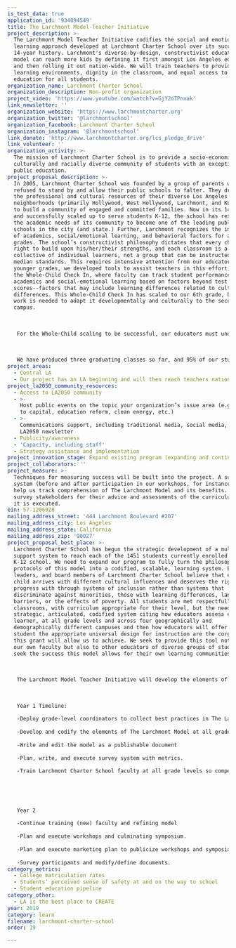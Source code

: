```yaml
---
is_test_data: true
application_id: '934894549'
title: The Larchmont Model-Teacher Initiative
project_description: >-
  The Larchmont Model Teacher Initiative codifies the social and emotional
  learning approach developed at Larchmont Charter School over its successful
  14-year history. Larchmont's diverse-by-design, constructivist educational
  model can reach more kids by defining it first amongst Los Angeles educators
  and then rolling it out nation-wide. We will train teachers to provide diverse
  learning environments, dignity in the classroom, and equal access to college
  education for all students.
organization_name: Larchmont Charter School
organization_description: Non-profit organization
project_video: 'https://www.youtube.com/watch?v=GjY2oTPnxak'
link_newsletter: ''
organization_website: 'https://www.larchmontcharter.org'
organization_twitter: '@larchmontschool'
organization_facebook: Larchmont Charter School
organization_instagram: '@larchmontschool'
link_donate: 'http://www.larchmontcharter.org/lcs_pledge_drive'
link_volunteer: ''
organization_activity: >-
  The mission of Larchmont Charter School is to provide a socio-economically,
  culturally and racially diverse community of students with an exceptional
  public education.
project_proposal_description: >-
  In 2005, Larchmont Charter School was founded by a group of parents who
  refused to stand by and allow their public schools to falter. They drew upon
  the professional and cultural resources of their diverse Los Angeles
  neighborhoods (primarily Hollywood, West Hollywood, Larchmont, and Koreatown)
  to build a community of engaged and committed families. Now in its 14th year,
  and successfully scaled up to serve students K-12, the school has responded to
  the academic needs of its community to become one of the leading public
  schools in the city (and state.) Further, Larchmont recognizes the importance
  of academics, social/emotional learning, and behavioral factors for all
  grades. The school’s constructivist philosophy dictates that every child has a
  right to build upon his/her/their strengths, and each classroom is a
  collective of individual learners, not a group that can be instructed to
  median standards. This requires intensive attention from our educators. In the
  younger grades, we developed tools to assist teachers in this effort, such as
  the Whole-Child Check In, where faculty can track student performance in
  academics and social-emotional learning based on factors beyond test
  scores--factors that may include learning differences related to cultural
  differences. This Whole-Child Check In has scaled to our 6th grade, but more
  work is needed to adapt it developmentally and culturally to the secondary
  campus.
   
   
   
   For the Whole-Child scaling to be successful, our educators must understand that their students’ cultural norms may be different from their own. We seek to educate our faculty about systemized classroom management plans and initiatives, such as eco-literacy and school-wide anti-bullying programs and then build and codify systems for our educators to be aware of how their own unconscious biases may create obstacles for equity in the classroom, and that their students’ awareness of such issues may vary widely.
   
   
   
   We have produced three graduating classes so far, and 95% of our students were accepted into college. Most of these students are the first in their families to attend college. We are inspired by the effectiveness of this model and the opportunities it allows our students.
project_areas:
  - Central LA
  - Our project has an LA beginning and will then reach teachers nationwide.
project_la2050_community_resources:
  - Access to LA2050 community
  - >-
    Host public events on the topic your organization’s issue area (e.g. access
    to capital, education reform, clean energy, etc.) 
  - >-
    Communications support, including traditional media, social media, and
    LA2050 newsletter
  - Publicity/awareness
  - 'Capacity, including staff'
  - Strategy assistance and implementation
project_innovation_stage: Expand existing program (expanding and continuing ongoing successful projects)
project_collaborators: ''
project_measure: >-
  Techniques for measuring success will be built into the project. A survey
  system (before and after participation in our workshops, for instance) will
  help us track comprehension of The Larchmont Model and its benefits. We also
  survey stakeholders for their advice and assessments of the curriculum before
  it is executed.
ein: 57-1206928
mailing_address_street: '444 Larchmont Boulevard #207'
mailing_address_city: Los Angeles
mailing_address_state: California
mailing_address_zip: '90027'
project_proposal_best_place: >-
  Larchmont Charter School has begun the strategic development of a multi-tier
  support system to reach each of the 1451 students currently enrolled in our
  K-12 school. We need to expand our program to fully turn the philosophy and
  protocols of this model into a codified, scalable, learning system. Educators,
  leaders, and board members of Larchmont Charter School believe that every
  child arrives with different cultural influences and deserves the right to
  progress with through systems of inclusion rather than systems that
  discriminate against minorities, those with learning differences, language
  barriers, or the effects of poverty. All students are met respectfully in our
  classrooms, with curriculum appropriate for their level, but the need for a
  strategic, articulated, codified system citing how educators assess each
  learner, at all grade levels and across four geographically and
  demographically different campuses and then how educators will offer each
  student the appropriate universal design for instruction are the core goals
  this grant will allow us to achieve. We seek to provide this tool not only to
  our own faculty but also to other educators of diverse groups of students who
  seek the success this model allows for their own learning communities.
   
   
   
   The Larchmont Model Teacher Initiative will develop the elements of the model and train current faculty. It will then further scale the model for success K-12. Once the model is fully documented, a plan to educate other teachers nationwide in how to implement the model will begin. We respectfully request funding from The Goldhirsh Foundation to embark on a 2-year plan to codify our system and educate as many teachers as possible, starting with those in Los Angeles. This plan allows both Larchmont Charter School and Los Angeles to be leaders in this field, and help define a progressive system of diverse-by-design education that succeeds, especially in assisting students from low-income families, students with learning differences and special needs, and English learners.
   
   
   
   Year 1 Timeline:
   
   -Deploy grade-level coordinators to collect best practices in The Larchmont Model (such as social and emotional training tools, eco-literacy, Whole-Child Check-in, and more.
   
   -Develop and codify the elements of The Larchmont Model at all grade levels
   
   -Write and edit the model as a publishable document
   
   -Plan, write, and execute survey system with metrics.
   
   -Train Larchmont Charter School faculty at all grade levels so competencies, expectations, and outcomes are clear.
   
   
   
   
   
   Year 2
   
   -Continue training (new) faculty and refining model
   
   -Plan and execute workshops and culminating symposium.
   
   -Plan and execute marketing plan to publicize workshops and symposia
   
   -Survey participants and modify/define documents.
category_metrics:
  - College matriculation rates
  - Students’ perceived sense of safety at and on the way to school
  - Student education pipeline
category_other:
  - LA is the best place to CREATE
year: 2019
category: learn
filename: larchmont-charter-school
order: 19

---
```

